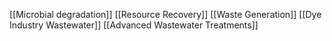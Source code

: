 [[Microbial degradation]]
[[Resource Recovery]]
[[Waste Generation]]
[[Dye Industry Wastewater]]
[[Advanced Wastewater Treatments]]
